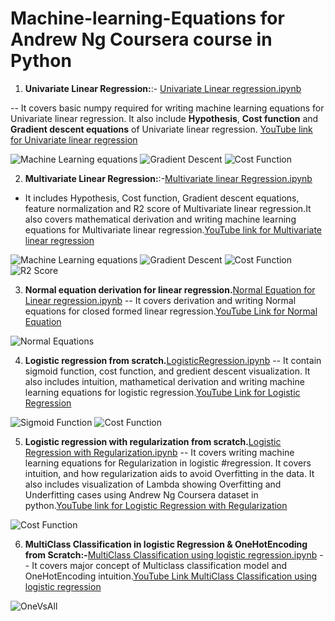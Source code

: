 # Machine-learning-Equations for Andrew Ng Coursera course in Python

1) **Univariate Linear Regression:**:- [Univariate Linear regression.ipynb](https://github.com/akchaudhary57/Machine-learning-Equations/blob/main/Univariate%20linear%20regression/Univariate%20Linear%20regression.ipynb)

-- It covers basic numpy required for writing machine learning equations for Univariate linear regression. It also include **Hypothesis**, **Cost function** and **Gradient descent equations** of Univariate linear regression. [YouTube link for Univariate linear regression](https://www.youtube.com/watch?v=DykOgrBqHNU&t=760s)

![Machine Learning equations](https://github.com/akchaudhary57/Machine-learning-Equations/blob/main/Univariate%20linear%20regression/pic/Univariate%20linear%20equation.PNG)
![Gradient Descent](https://github.com/akchaudhary57/Machine-learning-Equations/blob/main/Univariate%20linear%20regression/pic/Gradient%20Decent.PNG)
![Cost Function](https://github.com/akchaudhary57/Machine-learning-Equations/blob/main/Univariate%20linear%20regression/pic/CostFunction.PNG)



2) **Multivariate Linear Regression:**:-[Multivariate linear Regression.ipynb](https://github.com/akchaudhary57/Machine-learning-Equations/blob/main/Multivariate%20Linear%20regression/Multivariate%20linear%20regression.ipynb)

- It includes Hypothesis, Cost function, Gradient descent equations, feature normalization and R2 score of Multivariate linear regression.It also covers mathematical derivation and writing machine learning equations for Multivariate linear regression.[YouTube link for Multivariate linear regression](https://www.youtube.com/watch?v=Uh93jHLlliw&t=694s)


![Machine Learning equations](https://github.com/akchaudhary57/Machine-learning-Equations/blob/main/Multivariate%20Linear%20regression/pics/Multi_Hypothesis.PNG)
![Gradient Descent](https://github.com/akchaudhary57/Machine-learning-Equations/blob/main/Multivariate%20Linear%20regression/pics/Multi_GradientDescent.PNG)
![Cost Function](https://github.com/akchaudhary57/Machine-learning-Equations/blob/main/Multivariate%20Linear%20regression/pics/Multi_CostFunction.PNG)
![R2 Score](https://github.com/akchaudhary57/Machine-learning-Equations/blob/main/Multivariate%20Linear%20regression/pics/Multi_R2_Score.PNG)

3) **Normal equation derivation for linear regression.**[Normal Equation for Linear regression.ipynb](https://github.com/akchaudhary57/Machine-learning-Equations/blob/main/Normal%20Equation%20for%20Linear%20regression/Normal%20equation%20for%20linear%20regression.ipynb)
-- It covers derivation and writing Normal equations for closed formed linear regression.[YouTube Link for Normal Equation](https://www.youtube.com/watch?v=woIoRPDxrDc&t=642s)

![Normal Equations](https://github.com/akchaudhary57/Machine-learning-Equations/blob/main/Normal%20Equation%20for%20Linear%20regression/Pic/Normal%20Equations.PNG)

4) **Logistic regression from scratch.**[LogisticRegression.ipynb](https://github.com/akchaudhary57/Machine-learning-Equations/blob/main/Logistic%20Regression/LogisticRegression.ipynb) 
-- It contain sigmoid function, cost function, and gredient descent visualization. It also includes intuition, mathametical derivation and writing machine learning equations for logistic regression.[YouTube Link for Logistic Regression](https://www.youtube.com/watch?v=8A2TeDLwyHU)

![Sigmoid Function](https://github.com/akchaudhary57/Machine-learning-Equations/blob/main/Logistic%20Regression/Figures/Sigmoid.PNG)
![Cost Function](https://github.com/akchaudhary57/Machine-learning-Equations/blob/main/Logistic%20Regression/Figures/CostFunction_Logistic.PNG)


5) **Logistic regression with regularization from scratch.**[Logistic Regression with Regularization.ipynb](https://github.com/akchaudhary57/Machine-learning-Equations/blob/main/Logistic%20Regression/Logistic%20Regression%20with%20Regularization.ipynb)
-- It covers writing machine learning equations for Regularization in logistic #regression. It covers intuition, and how regularization aids to avoid Overfitting in the data. It also includes visualization of Lambda showing Overfitting and Underfitting cases using Andrew Ng Coursera dataset in python.[YouTube link for Logistic Regression with Regularization](https://www.youtube.com/watch?v=a5F4mGCUuCQ)


![Cost Function](https://github.com/akchaudhary57/Machine-learning-Equations/blob/main/Logistic%20Regression/Figures/Reg_CostFunction.PNG)

6) **MultiClass Classification in logistic Regression & OneHotEncoding from Scratch:-**[MultiClass Classification using logistic regression.ipynb](https://github.com/akchaudhary57/Machine-learning-Equations/blob/main/Logistic%20Regression/MultiClass%20Classification%20using%20logistic%20regression.ipynb)
-- It covers major concept of Multiclass classification model and OneHotEncoding intuition.[YouTube Link MultiClass Classification using logistic regression](https://www.youtube.com/watch?v=NjfyiIiVFzE)

![OneVsAll](https://github.com/akchaudhary57/Machine-learning-Equations/blob/main/Logistic%20Regression/Figures/OneVsAll.png)


